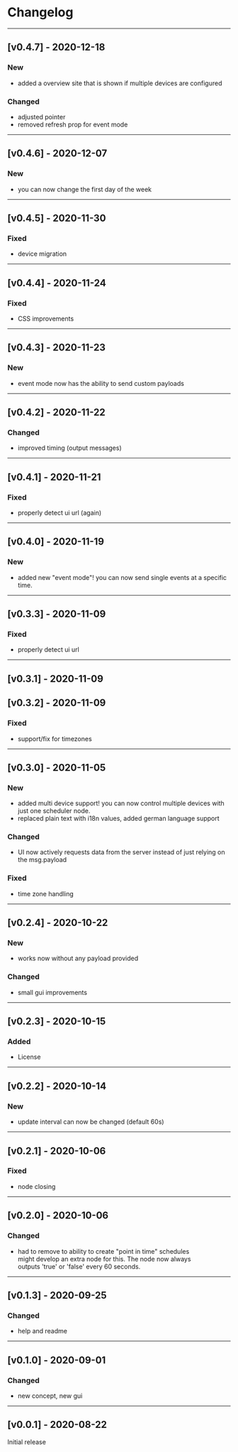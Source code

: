 # Changelog

----------
## [v0.4.7] - 2020-12-18

### New
- added a overview site that is shown if multiple devices are configured

### Changed
- adjusted pointer
- removed refresh prop for event mode

----------
## [v0.4.6] - 2020-12-07

### New
- you can now change the first day of the week
  
----------
## [v0.4.5] - 2020-11-30

### Fixed
- device migration
  
----------
## [v0.4.4] - 2020-11-24

### Fixed
- CSS improvements

----------
## [v0.4.3] - 2020-11-23

### New
- event mode now has the ability to send
  custom payloads
  
----------
## [v0.4.2] - 2020-11-22

### Changed
- improved timing (output messages)

----------
## [v0.4.1] - 2020-11-21

### Fixed
- properly detect ui url (again)

----------
## [v0.4.0] - 2020-11-19

### New
- added new "event mode"! you can now
  send single events at a specific time.

----------
## [v0.3.3] - 2020-11-09

### Fixed
- properly detect ui url

----------
## [v0.3.1] - 2020-11-09
## [v0.3.2] - 2020-11-09

### Fixed
- support/fix for timezones

----------
## [v0.3.0] - 2020-11-05

### New
- added multi device support! you can now
  control multiple devices with just one
  scheduler node.
- replaced plain text with i18n values, 
  added german language support

### Changed 
- UI now actively requests data  from the
  server instead of just relying on the 
  msg.payload

### Fixed
- time zone handling

----------
## [v0.2.4] - 2020-10-22

### New
- works now without any payload provided

### Changed
- small gui improvements

----------
## [v0.2.3] - 2020-10-15

### Added
- License

----------
## [v0.2.2] - 2020-10-14

### New
- update interval can now be changed (default 60s)

----------
## [v0.2.1] - 2020-10-06

### Fixed
- node closing

----------
## [v0.2.0] - 2020-10-06

### Changed
- had to remove to ability to create "point in time" schedules  
might develop an extra node for this. The node now always  
outputs 'true' or 'false' every 60 seconds.

----------
## [v0.1.3] - 2020-09-25

### Changed
- help and readme

----------
## [v0.1.0] - 2020-09-01

### Changed
- new concept, new gui

----------
## [v0.0.1] - 2020-08-22

Initial release